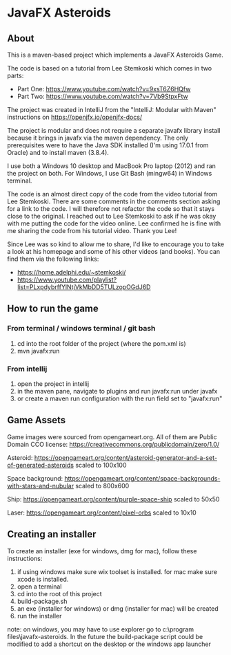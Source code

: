 # JavaFX Asteroids

## About
This is a maven-based project which implements a JavaFX Asteroids Game.

The code is based on a tutorial from Lee Stemkoski which comes in two parts:
- Part One: https://www.youtube.com/watch?v=9xsT6Z6HQfw
- Part Two: https://www.youtube.com/watch?v=7Vb9StpxFtw

The project was created in IntelliJ from the "IntelliJ: Modular with Maven" instructions on https://openjfx.io/openjfx-docs/

The project is modular and does not require a separate javafx library install because it brings in javafx via the maven dependency.
The only prerequisites were to have the Java SDK installed (I'm using 17.0.1 from Oracle) and to install maven (3.8.4).

I use both a Windows 10 desktop and MacBook Pro laptop (2012) and ran the project on both. For Windows, I use Git Bash (mingw64) in Windows terminal.

The code is an almost direct copy of the code from the video tutorial from Lee Stemkoski. There are some comments in the comments section asking
for a link to the code. I will therefore not refactor the code so that it stays close to the original. I reached out to Lee Stemkoski
to ask if he was okay with me putting the code for the video online. Lee confirmed he is fine with me sharing the code from his tutorial video. Thank you Lee! 

Since Lee was so kind to allow me to share, I'd like to encourage you to take a look at his homepage and some of his other videos (and books). You can find them via the following links:
- https://home.adelphi.edu/~stemkoski/
- https://www.youtube.com/playlist?list=PLxpdybrffYlNtjVkMbDD5TULzopOGdJ6D

## How to run the game

### From terminal / windows terminal / git bash
1. cd into the root folder of the project (where the pom.xml is)
2. mvn javafx:run

### From intellij
1. open the project in intellij
2. in the maven pane, navigate to plugins and run javafx:run under javafx
3. or create a maven run configuration with the run field set to "javafx:run"

## Game Assets

Game images were sourced from opengameart.org. All of them are Public Domain CCO license:
https://creativecommons.org/publicdomain/zero/1.0/

Asteroid: https://opengameart.org/content/asteroid-generator-and-a-set-of-generated-asteroids
scaled to 100x100

Space background: https://opengameart.org/content/space-backgrounds-with-stars-and-nubular
scaled to 800x600

Ship: https://opengameart.org/content/purple-space-ship
scaled to 50x50

Laser: https://opengameart.org/content/pixel-orbs
scaled to 10x10

## Creating an installer
To create an installer (exe for windows, dmg for mac), follow these instructions:
1. if using windows make sure wix toolset is installed. for mac make sure xcode is installed.
2. open a terminal
3. cd into the root of this project
4. build-package.sh
5. an exe (installer for windows) or dmg (installer for mac) will be created
6. run the installer

note: on windows, you may have to use explorer go to c:\program files\javafx-asteroids. In the future the build-package
script could be modified to add a shortcut on the desktop or the windows app launcher

